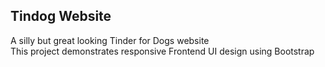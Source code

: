 ## Tindog Website
A silly but great looking Tinder for Dogs website   
This project demonstrates responsive Frontend UI design using Bootstrap
